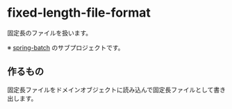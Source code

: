 # fixed-length-file-format
固定長のファイルを扱います。

※ [spring-batch](../) のサブプロジェクトです。

## 作るもの
固定長ファイルをドメインオブジェクトに読み込んで固定長ファイルとして書き出します。

